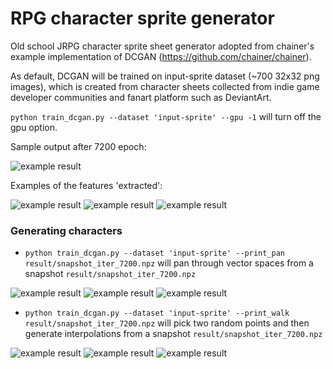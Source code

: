 # RPG character sprite generator

Old school JRPG character sprite sheet generator adopted from chainer's example implementation of DCGAN (https://github.com/chainer/chainer).

As default, DCGAN will be trained on input-sprite dataset (~700 32x32 png images), which is created from character sheets collected from indie game developer communities and fanart platform such as DeviantArt.

`python train_dcgan.py --dataset 'input-sprite' --gpu -1`
will turn off the gpu option.

Sample output after 7200 epoch:

![example result](https://raw.githubusercontent.com/almchung/chara-tsukuru-gan/master/example_output_7200.png)

Examples of the features 'extracted':

![example result](https://raw.githubusercontent.com/almchung/chara-tsukuru-gan/master/vec00000024.png)
![example result](https://raw.githubusercontent.com/almchung/chara-tsukuru-gan/master/vec00000054.png)
![example result](https://raw.githubusercontent.com/almchung/chara-tsukuru-gan/master/vec00000063.png)

### Generating characters

* `python train_dcgan.py --dataset 'input-sprite' --print_pan result/snapshot_iter_7200.npz`
will pan through vector spaces from a snapshot `result/snapshot_iter_7200.npz`

![example result](https://raw.githubusercontent.com/almchung/chara-tsukuru-gan/master/pan00000005.png)
![example result](https://raw.githubusercontent.com/almchung/chara-tsukuru-gan/master/pan00000018.png)
![example result](https://raw.githubusercontent.com/almchung/chara-tsukuru-gan/master/pan00000024.png)

* `python train_dcgan.py --dataset 'input-sprite' --print_walk result/snapshot_iter_7200.npz`
will pick two random points and then generate interpolations from a snapshot `result/snapshot_iter_7200.npz`

![example result](https://raw.githubusercontent.com/almchung/chara-tsukuru-gan/master/walk-1-random-random.png)
![example result](https://raw.githubusercontent.com/almchung/chara-tsukuru-gan/master/walk-2-random-random.png)
![example result](https://raw.githubusercontent.com/almchung/chara-tsukuru-gan/master/walk-36-random-random.png)